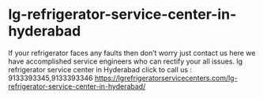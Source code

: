 # lg-refrigerator-service-center-in-hyderabad
If your refrigerator faces any faults then don’t worry just contact us here we have accomplished service engineers who can rectify your all issues. lg refrigerator service center in Hyderabad click to call us : 9133393345,9133393346 https://lgrefrigeratorservicecenters.com/lg-refrigerator-service-center-in-hyderabad/
